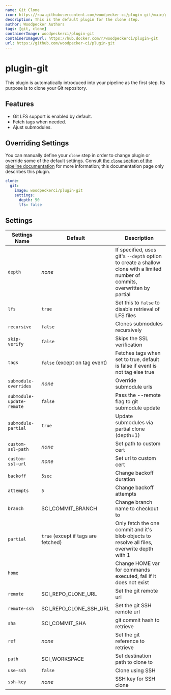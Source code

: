 ```yaml
---
name: Git Clone
icon: https://raw.githubusercontent.com/woodpecker-ci/plugin-git/main/git.svg
description: This is the default plugin for the clone step.
author: Woodpecker Authors
tags: [git, clone]
containerImage: woodpeckerci/plugin-git
containerImageUrl: https://hub.docker.com/r/woodpeckerci/plugin-git
url: https://github.com/woodpecker-ci/plugin-git
---
```


# plugin-git

This plugin is automatically introduced into your pipeline as the first step.
Its purpose is to clone your Git repository.

## Features

- Git LFS support is enabled by default.
- Fetch tags when needed.
- Ajust submodules.

## Overriding Settings

You can manually define your `clone` step in order to change plugin or override some of the default settings.
Consult [the `clone` section of the pipeline documentation][workflowClone] for more information;
this documentation page only describes this plugin.

```yaml
clone:
  git:
    image: woodpeckerci/plugin-git
    settings:
      depth: 50
      lfs: false
```

## Settings

| Settings Name             | Default                             | Description                                                                                                                             |
| ------------------------- | ----------------------------------- | --------------------------------------------------------------------------------------------------------------------------------------- |
| `depth`                   | _none_                              | If specified, uses git's `--depth` option to create a shallow clone with a limited number of commits, overwritten by partial            |
| `lfs`                     | `true`                              | Set this to `false` to disable retrieval of LFS files                                                                                   |
| `recursive`               | `false`                             | Clones submodules recursively                                                                                                           |
| `skip-verify`             | `false`                             | Skips the SSL verification                                                                                                              |
| `tags`                    | `false` (except on tag event)       | Fetches tags when set to true, default is false if event is not tag else true                                                           |
| `submodule-overrides`     | _none_                              | Override submodule urls                                                                                                                 |
| `submodule-update-remote` | `false`                             | Pass the --remote flag to git submodule update                                                                                          |
| `submodule-partial`       | `true`                              | Update submodules via partial clone (depth=1)                                                                                           |
| `custom-ssl-path`         | _none_                              | Set path to custom cert                                                                                                                 |
| `custom-ssl-url`          | _none_                              | Set url to custom cert                                                                                                                  |
| `backoff`                 | `5sec`                              | Change backoff duration                                                                                                                 |
| `attempts`                | `5`                                 | Change backoff attempts                                                                                                                 |
| `branch`                  | $CI_COMMIT_BRANCH                   | Change branch name to checkout to                                                                                                       |
| `partial`                 | `true` (except if tags are fetched) | Only fetch the one commit and it's blob objects to resolve all files, overwrite depth with 1                                            |
| `home`                    |                                     | Change HOME var for commands executed, fail if it does not exist                                                                        |
| `remote`                  | $CI_REPO_CLONE_URL                  | Set the git remote url                                                                                                                  |
| `remote-ssh`              | $CI_REPO_CLONE_SSH_URL              | Set the git SSH remote url                                                                                                              |
| `sha`                     | $CI_COMMIT_SHA                      | git commit hash to retrieve                                                                                                             |
| `ref`                     | _none_                              | Set the git reference to retrieve                                                                                                       |
| `path`                    | $CI_WORKSPACE                       | Set destination path to clone to                                                                                                        |
| `use-ssh`                 | `false`                             | Clone using SSH                                                                                                                         |
| `ssh-key`                 | _none_                              | SSH key for SSH clone                                                                                                                   |

[workflowClone]: https://woodpecker-ci.org/docs/usage/workflow-syntax#clone
